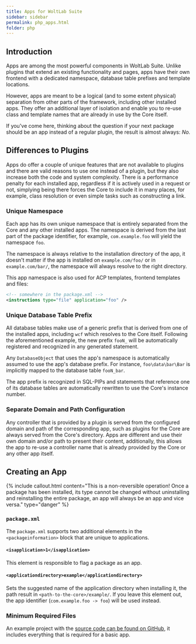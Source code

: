 ```yaml
---
title: Apps for WoltLab Suite
sidebar: sidebar
permalink: php_apps.html
folder: php
---
```


## Introduction

Apps are among the most powerful components in WoltLab Suite. Unlike plugins
that extend an existing functionality and pages, apps have their own frontend
with a dedicated namespace, database table prefixes and template locations.

However, apps are meant to be a logical (and to some extent physical) separation
from other parts of the framework, including other installed apps. They offer
an additional layer of isolation and enable you to re-use class and template
names that are already in use by the Core itself.

If you've come here, thinking about the question if your next package should be
an app instead of a regular plugin, the result is almost always: _No._

## Differences to Plugins

Apps do offer a couple of unique features that are not available to plugins and
there are valid reasons to use one instead of a plugin, but they also increase
both the code and system complexity. There is a performance penalty for each
installed app, regardless if it is actively used in a request or not, simplying
being there forces the Core to include it in many places, for example, class
resolution or even simple tasks such as constructing a link.

### Unique Namespace

Each app has its own unique namespace that is entirely separated from the Core
and any other installed apps. The namespace is derived from the last part of the
package identifier, for example, `com.example.foo` will yield the namespace `foo`.

The namespace is always relative to the installation directory of the app, it
doesn't matter if the app is installed on `example.com/foo/` or in `example.com/bar/`,
the namespace will always resolve to the right directory.

This app namespace is also used for ACP templates, frontend templates and files:

```xml
<!-- somewhere in the package.xml -->
<instructions type="file" application="foo" />
```

### Unique Database Table Prefix

All database tables make use of a generic prefix that is derived from one of the
installed apps, including `wcf` which resolves to the Core itself. Following the
aforementioned example, the new prefix `fooN_` will be automatically registered
and recognized in any generated statement.

Any `DatabaseObject` that uses the app's namespace is automatically assumed to
use the app's database prefix. For instance, `foo\data\bar\Bar` is implicitly
mapped to the database table `fooN_bar`.

The app prefix is recognized in SQL-PIPs and statements that reference one of
its database tables are automatically rewritten to use the Core's instance number.

### Separate Domain and Path Configuration

Any controller that is provided by a plugin is served from the configured domain
and path of the corresponding app, such as plugins for the Core are always
served from the Core's directory. Apps are different and use their own domain
and/or path to present their content, additionally, this allows the app to re-use
a controller name that is already provided by the Core or any other app itself.

## Creating an App

{% include callout.html content="This is a non-reversible operation! Once a package has been installed, its type cannot be changed without uninstalling and reinstalling the entire package, an app will always be an app and vice versa." type="danger" %}

### `package.xml`

The `package.xml` supports two additional elements in the `<packageinformation>`
block that are unique to applications.

#### `<isapplication>1</isapplication>`

This element is responsible to flag a package as an app.

#### `<applicationdirectory>example</applicationdirectory>`

Sets the suggested name of the application directory when installing it, the
path result in `<path-to-the-core>/example/`. If you leave this element out,
the app identifier (`com.example.foo -> foo`) will be used instead.

### Minimum Required Files

An example project with the [source code can be found on GitHub](https://github.com/WoltLab/woltlab.github.io/tree/master/_includes/tutorial/basic-app/),
it includes everything that is required for a basic app.
